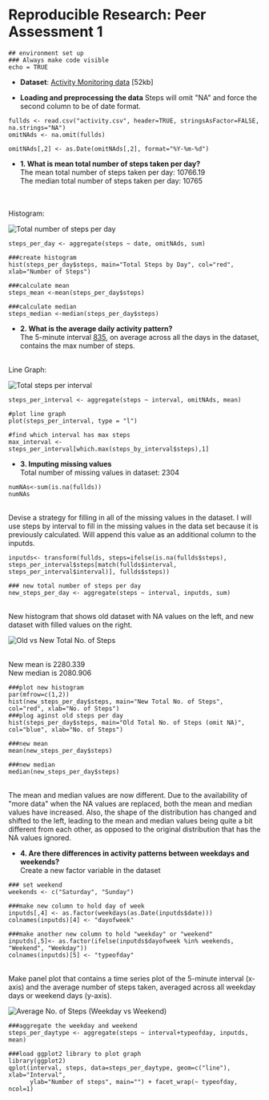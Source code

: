 # Reproducible Research: Peer Assessment 1

```
## environment set up
### Always make code visible
echo = TRUE 
```
* <b>Dataset</b>: <a href="https://d396qusza40orc.cloudfront.net/repdata%2Fdata%2Factivity.zip">Activity Monitoring data</a> [52kb]


* <b>Loading and preprocessing the data</b>
Steps will omit "NA" and force the second column to be of date format. 

```
fullds <- read.csv("activity.csv", header=TRUE, stringsAsFactor=FALSE, na.strings="NA")
omitNAds <- na.omit(fullds)

omitNAds[,2] <- as.Date(omitNAds[,2], format="%Y-%m-%d")
```


* <b>1. What is mean total number of steps taken per day?</b>
<br>The mean total number of steps taken per day: 10766.19
<br>The median total number of steps taken per day: 10765
<br>
<br>Histogram: 

![Total number of steps per day](total_number_steps.png)

```
steps_per_day <- aggregate(steps ~ date, omitNAds, sum)

###create histogram
hist(steps_per_day$steps, main="Total Steps by Day", col="red", xlab="Number of Steps")

###calculate mean
steps_mean <-mean(steps_per_day$steps)

###calculate median
steps_median <-median(steps_per_day$steps)
```


* <b>2. What is the average daily activity pattern?</b>
<br>The 5-minute interval <u>835</u>, on average across all the days in the dataset, contains the max number of steps. 

<br>Line Graph: 

![Total steps per interval](steps_per_interval.png)

```
steps_per_interval <- aggregate(steps ~ interval, omitNAds, mean)

#plot line graph
plot(steps_per_interval, type = "l")

#find which interval has max steps
max_interval <- steps_per_interval[which.max(steps_by_interval$steps),1]

```
* <b>3. Imputing missing values</b>
<br> Total number of missing values in dataset: 2304

```
numNAs<-sum(is.na(fullds))
numNAs
```

<br> Devise a strategy for filling in all of the missing values in the dataset. I will use steps by interval to fill in the missing values in the data set because it is previously calculated. Will append this value as an additional column to the inputds. 

```
inputds<- transform(fullds, steps=ifelse(is.na(fullds$steps), steps_per_interval$steps[match(fullds$interval, steps_per_interval$interval)], fullds$steps))

### new total number of steps per day
new_steps_per_day <- aggregate(steps ~ interval, inputds, sum)

```

<br> New histogram that shows old dataset with NA values on the left, and new dataset with filled values on the right. 

![Old vs New Total No. of Steps](new_steps_per_day.png)

<br>New mean is 2280.339
<br>New median is 2080.906

```
###plot new histogram
par(mfrow=c(1,2)) 
hist(new_steps_per_day$steps, main="New Total No. of Steps", col="red", xlab="No. of Steps")
###plog aginst old steps per day
hist(steps_per_day$steps, main="Old Total No. of Steps (omit NA)", col="blue", xlab="No. of Steps")

###new mean
mean(new_steps_per_day$steps)

###new median
median(new_steps_per_day$steps)

```

<br>The mean and median values are now different. Due to the availability of "more data" when the NA values are replaced, both the mean and median values have increased. Also, the shape of the distribution has changed and shifted to the left, leading to the mean and median values being quite a bit different from each other, as opposed to the original distribution that has the NA values ignored.

* <b>4. Are there differences in activity patterns between weekdays and weekends?</b>
<br>Create a new factor variable in the dataset 

```
### set weekend
weekends <- c("Saturday", "Sunday")

###make new column to hold day of week
inputds[,4] <- as.factor(weekdays(as.Date(inputds$date)))
colnames(inputds)[4] <- "dayofweek"

###make another new column to hold "weekday" or "weekend"
inputds[,5]<- as.factor(ifelse(inputds$dayofweek %in% weekends, "Weekend", "Weekday"))
colnames(inputds)[5] <- "typeofday"

```
<br>Make panel plot that contains a time series plot of the 5-minute interval (x-axis) and the average number of steps taken, averaged across all weekday days or weekend days (y-axis). 

![Average No. of Steps (Weekday vs Weekend)](ave_step_weekdayend.png)

```
###aggregate the weekday and weekend
steps_per_daytype <- aggregate(steps ~ interval+typeofday, inputds, mean)

###load ggplot2 library to plot graph
library(ggplot2)
qplot(interval, steps, data=steps_per_daytype, geom=c("line"), xlab="Interval", 
      ylab="Number of steps", main="") + facet_wrap(~ typeofday, ncol=1)

```

